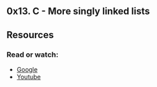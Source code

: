 ## 0x13. C - More singly linked lists

## Resources
### Read or watch:

- [Google](https://intranet.alxswe.com/rltoken/2-7-eVuWcPutbXf6YZZgiA)
- [Youtube](https://intranet.alxswe.com/rltoken/wVWwl86ufLMsXeAigpxllg)
